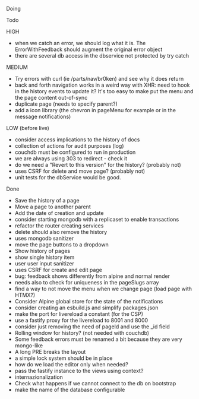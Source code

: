 Doing

Todo

  HIGH
  - when we catch an error, we should log what it is. The ErrorWithFeedback should augment the original error object
  - there are several db access in the dbservice not protected by try catch

  MEDIUM
  - Try errors with curl (ie /parts/nav/br0ken) and see why it does return
  - back and forth navigation works in a weird way with XHR: need to hook in the history events to update it? It's too easy to make put the menu and the page content out-of-sync
  - duplicate page (needs to specify parent?)
  - add a icon library (the chevron in pageMenu for example or in the message notifications)

  LOW (before live)
  - consider access implications to the history of docs
  - collection of actions for audit purposes (log)
  - couchdb must be configured to run in production
  - we are always using 303 to redirect - check it
  - do we need a "Revert to this version" for the history? (probably not)
  - uses CSRF for delete and move page? (probably not)
  - unit tests for the dbService would be good.

Done
- Save the history of a page
- Move a page to another parent
- Add the date of creation and update
- consider starting mongodb with a replicaset to enable transactions
- refactor the router creating services
- delete should also remove the history
- uses mongodb sanitizer
- move the page buttons to a dropdown
- Show history of pages
- show single history item
- user user input sanitizer
- uses CSRF for create and edit page
- bug: feedback shows differently from alpine and normal render
- needs also to check for uniqueness in the pageSlugs array
- find a way to not move the menu when we change page (load page with HTMX?)
- Consider Alpine global store for the state of the notifications
- consider creating an esbuild.js and simplify packages.json
- make the port for livereload a constant (for the CSP)
- use a fastify proxy for the livereload to 8001 and 8000
- consider just removing the need of pageId and use the _id field
- Rolling window for history? (not needed with couchdb)
- Some feedback errors must be renamed a bit because they are very mongo-like
- A long PRE breaks the layout
- a simple lock system should be in place
- how do we load the editor only when needed?
- pass the fastify instance to the views using context?
- internazionalization
- Check what happens if we cannot connect to the db on bootstrap
- make the name of the database configurable
